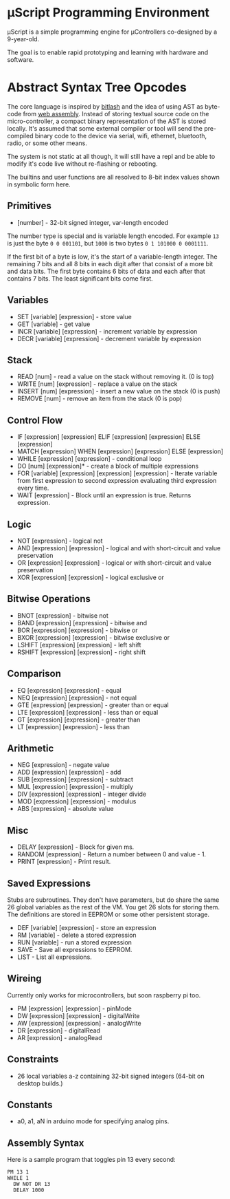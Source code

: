 # μScript Programming Environment

μScript is a simple programming engine for μControllers co-designed by a 9-year-old.

The goal is to enable rapid prototyping and learning with hardware and software.

# Abstract Syntax Tree Opcodes

The core language is inspired by [bitlash][] and the idea of using AST as
byte-code from [web assembly][].  Instead of storing textual source code on the
micro-controller, a compact binary representation of the AST is stored locally.
It's assumed that some external compiler or tool will send the pre-compiled
binary code to the device via serial, wifi, ethernet, bluetooth, radio, or some
other means.

The system is not static at all though, it will still have a repl and be able to
modify it's code live without re-flashing or rebooting.

The builtins and user functions are all resolved to 8-bit index values
shown in symbolic form here.

## Primitives

- [number] - 32-bit signed integer, var-length encoded

The number type is special and is variable length
encoded.  For example `13` is just the byte `0 0 001101`, but `1000` is two bytes
`0 1 101000 0 0001111`.

If the first bit of a byte is low, it's the start of a variable-length integer.
The remaining 7 bits and all 8 bits in each digit after that consist of a more
bit and data bits.  The first byte contains 6 bits of data and each after that
contains 7 bits.  The least significant bits come first.

## Variables

- SET [variable] [expression] - store value
- GET [variable] - get value
- INCR [variable] [expression] - increment variable by expression
- DECR [variable] [expression] - decrement variable by expression

## Stack

 - READ [num] - read a value on the stack without removing it. (0 is top)
 - WRITE [num] [expression] - replace a value on the stack
 - INSERT [num] [expression] - insert a new value on the stack (0 is push)
 - REMOVE [num] - remove an item from the stack (0 is pop)

## Control Flow

- IF [expression] [expression] ELIF [expression] [expression] ELSE [expression]
- MATCH [expression] WHEN [expression] [expression] ELSE [expression]
- WHILE [expression] [expression] - conditional loop
- DO [num] [expression]* - create a block of multiple expressions
- FOR [variable] [expression] [expression] [expression] - Iterate variable from
   first expression to second expression evaluating third expression every time.
- WAIT [expression] - Block until an expression is true. Returns expression.

## Logic

- NOT [expression] - logical not
- AND [expression] [expression] - logical and with short-circuit and value preservation
- OR  [expression] [expression] - logical or with short-circuit and value preservation
- XOR [expression] [expression] - logical exclusive or

## Bitwise Operations

- BNOT   [expression] - bitwise not
- BAND   [expression] [expression] - bitwise and
- BOR    [expression] [expression] - bitwise or
- BXOR   [expression] [expression] - bitwise exclusive or
- LSHIFT [expression] [expression] - left shift
- RSHIFT [expression] [expression] - right shift

## Comparison

- EQ  [expression] [expression] - equal
- NEQ [expression] [expression] - not equal
- GTE [expression] [expression] - greater than or equal
- LTE [expression] [expression] - less than or equal
- GT  [expression] [expression] - greater than
- LT  [expression] [expression] - less than

## Arithmetic

- NEG [expression] - negate value
- ADD [expression] [expression] - add
- SUB [expression] [expression] - subtract
- MUL [expression] [expression] - multiply
- DIV [expression] [expression] - integer divide
- MOD [expression] [expression] - modulus
- ABS [expression] - absolute value

## Misc

- DELAY [expression] - Block for given ms.
- RANDOM [expression] - Return a number between 0 and value - 1.
- PRINT [expression] - Print result.

## Saved Expressions

Stubs are subroutines.  They don't have parameters, but do share the same 26
global variables as the rest of the VM.  You get 26 slots for storing them.
The definitions are stored in EEPROM or some other persistent storage.

- DEF [variable] [expression] - store an expression
- RM [variable] - delete a stored expression
- RUN [variable] - run a stored expression
- SAVE - Save all expressions to EEPROM.
- LIST - List all expressions.

## Wireing

Currently only works for microcontrollers, but soon raspberry pi too.

- PM [expression] [expression] - pinMode
- DW [expression] [expression] - digitalWrite
- AW [expression] [expression] - analogWrite
- DR [expression] - digitalRead
- AR [expression] - analogRead

## Constraints

 - 26 local variables a-z containing 32-bit signed integers (64-bit on desktop builds.)

## Constants

 - a0, a1, aN in arduino mode for specifying analog pins.

## Assembly Syntax

Here is a sample program that toggles pin 13 every second:

```uscript-asm
PM 13 1
WHILE 1
  DW NOT DR 13
  DELAY 1000
```

[bitlash]: http://bitlash.net/
[web assembly]: https://github.com/WebAssembly/design/blob/master/README.md
